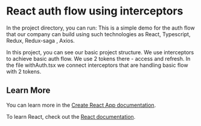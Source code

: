 # React auth flow using interceptors

In the project directory, you can run:
This is a simple demo for the auth flow that our company
can build using such technologies as React, Typescript, Redux, Redux-saga , Axios. 

In this project, you can see our basic project structure. 
We use interceptors to achieve basic auth flow. We use 2 tokens there - access and refresh. 
In the file withAuth.tsx we connect interceptors that are handling basic flow with 2 tokens.

## Learn More

You can learn more in the [Create React App documentation](https://facebook.github.io/create-react-app/docs/getting-started).

To learn React, check out the [React documentation](https://reactjs.org/).

